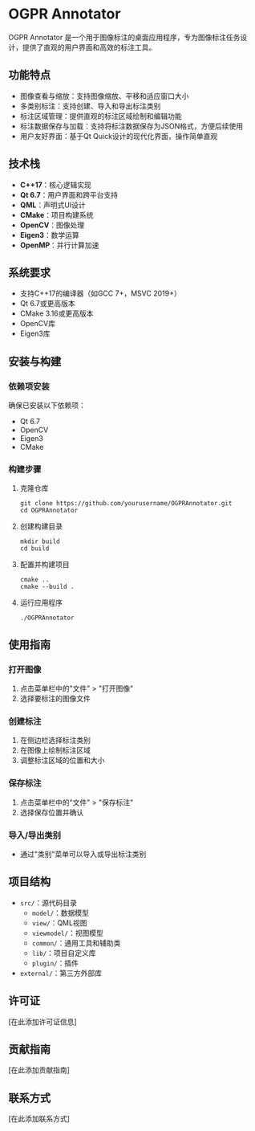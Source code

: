 # OGPR Annotator

OGPR Annotator 是一个用于图像标注的桌面应用程序，专为图像标注任务设计，提供了直观的用户界面和高效的标注工具。

## 功能特点

- 图像查看与缩放：支持图像缩放、平移和适应窗口大小
- 多类别标注：支持创建、导入和导出标注类别
- 标注区域管理：提供直观的标注区域绘制和编辑功能
- 标注数据保存与加载：支持将标注数据保存为JSON格式，方便后续使用
- 用户友好界面：基于Qt Quick设计的现代化界面，操作简单直观

## 技术栈

- **C++17**：核心逻辑实现
- **Qt 6.7**：用户界面和跨平台支持
- **QML**：声明式UI设计
- **CMake**：项目构建系统
- **OpenCV**：图像处理
- **Eigen3**：数学运算
- **OpenMP**：并行计算加速

## 系统要求

- 支持C++17的编译器（如GCC 7+，MSVC 2019+）
- Qt 6.7或更高版本
- CMake 3.16或更高版本
- OpenCV库
- Eigen3库

## 安装与构建

### 依赖项安装

确保已安装以下依赖项：
- Qt 6.7
- OpenCV
- Eigen3
- CMake

### 构建步骤

1. 克隆仓库
   ```
   git clone https://github.com/yourusername/OGPRAnnotator.git
   cd OGPRAnnotator
   ```

2. 创建构建目录
   ```
   mkdir build
   cd build
   ```

3. 配置并构建项目
   ```
   cmake ..
   cmake --build .
   ```

4. 运行应用程序
   ```
   ./OGPRAnnotator
   ```

## 使用指南

### 打开图像
1. 点击菜单栏中的"文件" > "打开图像"
2. 选择要标注的图像文件

### 创建标注
1. 在侧边栏选择标注类别
2. 在图像上绘制标注区域
3. 调整标注区域的位置和大小

### 保存标注
1. 点击菜单栏中的"文件" > "保存标注"
2. 选择保存位置并确认

### 导入/导出类别
- 通过"类别"菜单可以导入或导出标注类别

## 项目结构

- `src/`：源代码目录
  - `model/`：数据模型
  - `view/`：QML视图
  - `viewmodel/`：视图模型
  - `common/`：通用工具和辅助类
  - `lib/`：项目自定义库
  - `plugin/`：插件
- `external/`：第三方外部库

## 许可证

[在此添加许可证信息]

## 贡献指南

[在此添加贡献指南]

## 联系方式

[在此添加联系方式] 